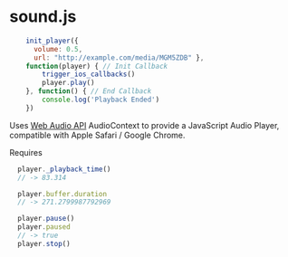 # sound.js

```javascript
    init_player({
      volume: 0.5,
      url: "http://example.com/media/MGM5ZDB" },
    function(player) { // Init Callback
        trigger_ios_callbacks()
        player.play()
    }, function() { // End Callback
        console.log('Playback Ended')
    })
```

Uses [Web Audio API](http://www.w3.org/TR/webaudio/) AudioContext
to provide a JavaScript Audio Player,
compatible with Apple Safari / Google Chrome.

Requires 

```javascript
  player._playback_time()
  // -> 83.314

  player.buffer.duration
  // -> 271.2799987792969

  player.pause()
  player.paused
  // -> true
  player.stop()
```
